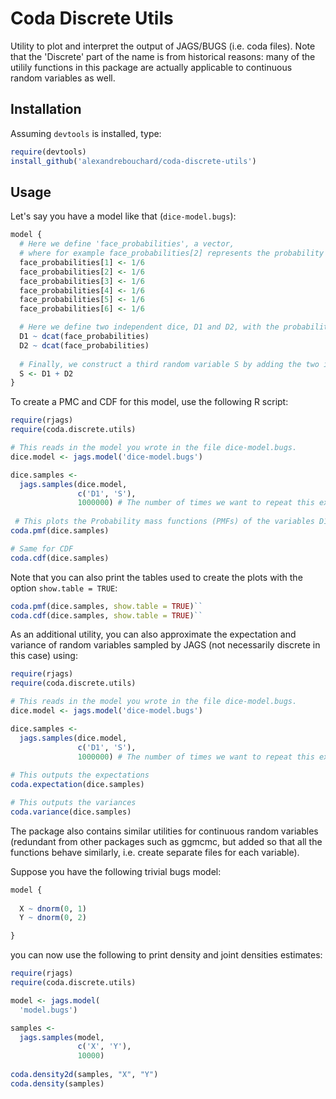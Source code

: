 
# Coda Discrete Utils

Utility to plot and interpret the output of JAGS/BUGS (i.e. coda files). Note that the 'Discrete' part of the name is from historical reasons: many of the utilily functions in this package are actually applicable to continuous random variables as well.


Installation
------------

Assuming ``devtools`` is installed, type:

```r
require(devtools)
install_github('alexandrebouchard/coda-discrete-utils')
```


Usage
-----

Let's say you have a model like that (``dice-model.bugs``):

```r
model {
  # Here we define 'face_probabilities', a vector, 
  # where for example face_probabilities[2] represents the probability to get a 2 on the dice.
  face_probabilities[1] <- 1/6
  face_probabilities[2] <- 1/6
  face_probabilities[3] <- 1/6
  face_probabilities[4] <- 1/6
  face_probabilities[5] <- 1/6
  face_probabilities[6] <- 1/6

  # Here we define two independent dice, D1 and D2, with the probability of each face given by face_probabilities
  D1 ~ dcat(face_probabilities)
  D2 ~ dcat(face_probabilities)
  
  # Finally, we construct a third random variable S by adding the two independent dice.
  S <- D1 + D2
}
```

To create a PMC and CDF for this model, use the following R script:

```r
require(rjags)
require(coda.discrete.utils)

# This reads in the model you wrote in the file dice-model.bugs.
dice.model <- jags.model('dice-model.bugs')

dice.samples <- 
  jags.samples(dice.model,
               c('D1', 'S'), 
               1000000) # The number of times we want to repeat this experiment
               
 # This plots the Probability mass functions (PMFs) of the variables D1 and T listed in jags.samples above
coda.pmf(dice.samples) 

# Same for CDF
coda.cdf(dice.samples)
```

Note that you can also print the tables used to create the plots with the option ``show.table = TRUE``:

```r
coda.pmf(dice.samples, show.table = TRUE)``
coda.cdf(dice.samples, show.table = TRUE)``
```

As an additional utility, you can also approximate the expectation and variance of random variables sampled by JAGS (not necessarily discrete in this case) using:

```r
require(rjags)
require(coda.discrete.utils)

# This reads in the model you wrote in the file dice-model.bugs.
dice.model <- jags.model('dice-model.bugs')

dice.samples <- 
  jags.samples(dice.model,
               c('D1', 'S'), 
               1000000) # The number of times we want to repeat this experiment
               
# This outputs the expectations
coda.expectation(dice.samples) 

# This outputs the variances
coda.variance(dice.samples)
```

The package also contains similar utilities for continuous random variables (redundant from other packages such as ggmcmc, but added so that all the functions behave similarly, i.e. create separate files for each variable). 

Suppose you have the following trivial bugs model:

```r
model {
  
  X ~ dnorm(0, 1)
  Y ~ dnorm(0, 2)

}
```

you can now use the following to print density and joint densities estimates:

```r
require(rjags)
require(coda.discrete.utils)

model <- jags.model(
  'model.bugs')

samples <- 
  jags.samples(model,
               c('X', 'Y'), 
               10000) 
               
coda.density2d(samples, "X", "Y")
coda.density(samples)
```
